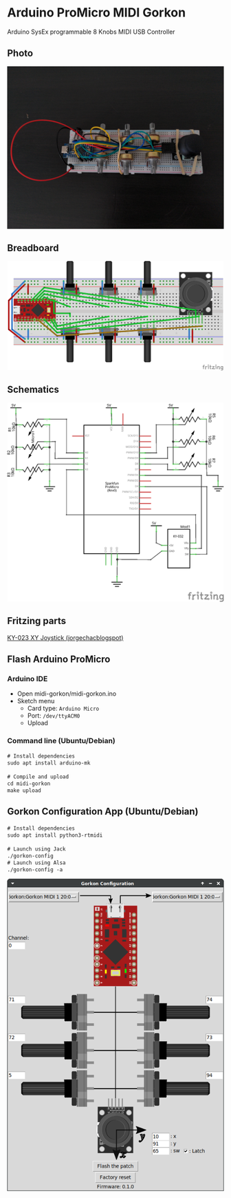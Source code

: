 # Arduino ProMicro MIDI Gorkon

Arduino SysEx programmable 8 Knobs MIDI USB Controller

## Photo

![](doc/photo.jpg)

## Breadboard

![](doc/schematics/midi-gorkon_bb.png)

## Schematics

![](doc/schematics/midi-gorkon_schema.png)

## Fritzing parts

[KY-023 XY Joystick (jorgechacblogspot)](https://github.com/jorgechacblogspot/librerias_fritzing/raw/main/KY-023%20Dual%20Axis%20Joystick%20Module.fzpz)

## Flash Arduino ProMicro
### Arduino IDE

* Open midi-gorkon/midi-gorkon.ino
* Sketch menu
  * Card type: `Arduino Micro`
  * Port: `/dev/ttyACM0`
  * Upload

### Command line (Ubuntu/Debian)

```shell
# Install dependencies
sudo apt install arduino-mk

# Compile and upload
cd midi-gorkon
make upload
```

## Gorkon Configuration App (Ubuntu/Debian)

```shell
# Install dependencies
sudo apt install python3-rtmidi

# Launch using Jack
./gorkon-config
# Launch using Alsa
./gorkon-config -a
```

![](doc/gorkon-config-app.png)
